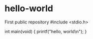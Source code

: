 # hello-world
First public repository
#include <stdio.h>

int main(void)
{
    printf("hello, world\n");
}
